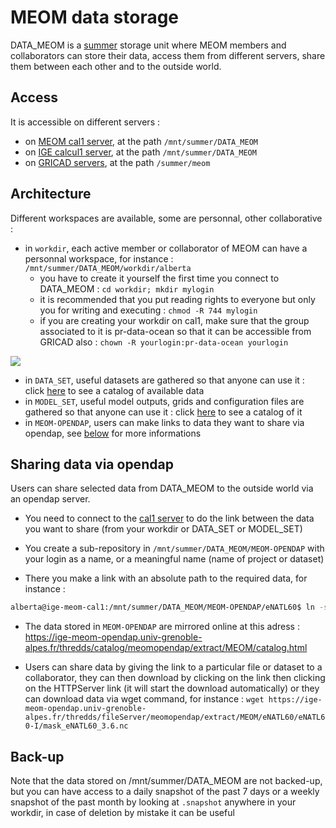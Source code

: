 # MEOM data storage

DATA_MEOM is a [summer](https://summer.univ-grenoble-alpes.fr/) storage unit where MEOM members and collaborators can store their data, access them from different servers, share them between each other and to the outside world.

## Access

It is accessible on different servers :
  - on [MEOM cal1 server](https://github.com/meom-group/tutos/blob/master/cal1/README.md), at the path ```/mnt/summer/DATA_MEOM```
  - on [IGE calcul1 server](https://github.com/IGE-numerique/ige-calcul/blob/main/schedulers/slurm/slurm.md), at the path ```/mnt/summer/DATA_MEOM```
  - on [GRICAD servers](https://github.com/meom-group/tutos/tree/master/gricad), at the path ```/summer/meom```

## Architecture

Different workspaces are available, some are personnal, other collaborative :
  - in ```workdir```, each active member or collaborator of MEOM can have a personnal workspace, for instance : ```/mnt/summer/DATA_MEOM/workdir/alberta```
    - you have to create it yourself the first time you connect to DATA_MEOM : ```cd workdir; mkdir mylogin```
    - it is recommended that you put reading rights to everyone but only you for writing and executing : ```chmod -R 744 mylogin```
    - if you are creating your workdir on cal1, make sure that the group associated to it is pr-data-ocean so that it can be accessible from GRICAD also : ```chown -R yourlogin:pr-data-ocean yourlogin```

![](https://github.com/meom-group/tutos/blob/master/pics/droits-dossier.png)   
      
  - in ```DATA_SET```, useful datasets are gathered so that anyone can use it : click [here](https://github.com/meom-group/data-tools-inventory/tree/main#data-inventory) to see a catalog of available data
  - in ```MODEL_SET```, useful model outputs, grids and configuration files are gathered so that anyone can use it : click [here](https://github.com/meom-group/data-tools-inventory/tree/main#data-inventory) to see a catalog of it
  - in ```MEOM-OPENDAP```, users can make links to data they want to share via opendap, see [below](https://github.com/meom-group/tutos/blob/master/summer.md#sharing-data-via-opendap) for more informations

## Sharing data via opendap

Users can share selected data from DATA_MEOM to the outside world via an opendap server.

- You need to connect to the [cal1 server](https://github.com/meom-group/tutos/blob/master/cal1/README.md) to do the link between the data you want to share (from your workdir or DATA_SET or MODEL_SET)

- You create a sub-repository in ```/mnt/summer/DATA_MEOM/MEOM-OPENDAP``` with your login as a name, or a meaningful name (name of project or dataset)

- There you make a link with an absolute path to the required data, for instance :

```bash 
alberta@ige-meom-cal1:/mnt/summer/DATA_MEOM/MEOM-OPENDAP/eNATL60$ ln -sf /mnt/summer/DATA_MEOM/MODEL_SET/eNATL60/eNATL60-I eNATL60-I
```
- The data stored in ```MEOM-OPENDAP``` are mirrored online at this adress : https://ige-meom-opendap.univ-grenoble-alpes.fr/thredds/catalog/meomopendap/extract/MEOM/catalog.html

- Users can share data by giving the link to a particular file or dataset to a collaborator, they can then download by clicking on the link then clicking on the HTTPServer link (it will start the download automatically) or they can download data via wget command, for instance : ```wget https://ige-meom-opendap.univ-grenoble-alpes.fr/thredds/fileServer/meomopendap/extract/MEOM/eNATL60/eNATL60-I/mask_eNATL60_3.6.nc```

## Back-up

Note that the data stored on /mnt/summer/DATA_MEOM are not backed-up, but you can have access to a daily snapshot of the past 7 days or a weekly snapshot of the past month by looking at ```.snapshot``` anywhere in your workdir, in case of deletion by mistake it can be useful

